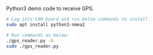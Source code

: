 Python3 demo code to receive GPS.

```bash
# Log into CAN board and run below commands to install
sudo apt install python3-nmea2

# Run commands as below:
./gps_reader.py -h
sudo ./gps_reader.py
```
